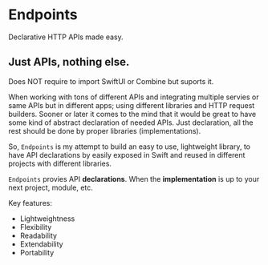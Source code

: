 # Endpoints
Declarative HTTP APIs made easy.

## Just APIs, nothing else.
Does NOT require to import SwiftUI or Combine but suports it.

When working with tons of different APIs and integrating multiple servies or same APIs but in different apps; using different libraries and HTTP request builders. 
Sooner or later it comes to the mind that it would be great to have some kind of abstract declaration of needed APIs. Just declaration, all the rest should be done by proper libraries (implementations).

So, `Endpoints` is my attempt to build an easy to use, lightweight library, to have API declarations by easily exposed in Swift and reused in different projects with different libraries.

`Endpoints` provies API **declarations**. When the **implementation** is up to your next project, module, etc.

Key features:

* Lightweightness
* Flexibility 
* Readability 
* Extendability 
* Portability
